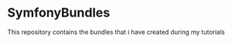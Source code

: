 SymfonyBundles
==============

This repository contains the bundles that i have created during my tutorials
